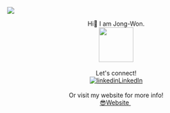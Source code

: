 ![](https://user-images.githubusercontent.com/36485235/164783020-d6880791-83fb-4be5-95ee-7f5303e0e2f0.gif)

<p align="center">
  Hi👋 I am Jong-Won.
  <br>
 <img src="https://user-images.githubusercontent.com/36485235/164817016-21ee5871-e6fe-4ca6-ad84-be3a5a4e7845.gif" width="80px">
  <br>
  <br>
  Let's connect!
  <br>
  <a href="https://www.linkedin.com/in/jongwon254" rel="nofollow noreferrer">
    <img src="https://i.stack.imgur.com/gVE0j.png" alt="linkedin">LinkedIn</a><br>
    <br>
  Or visit my website for more info!
  <br>
  <a href="https://jongwonlee.dev" rel="nofollow noreferrer">
    😎Website
  </a> &nbsp; 
</p>
